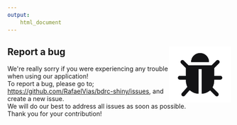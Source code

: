 ```yaml
---
output: 
    html_document
---
```





## Report a bug  <img src="bugs_icon.png" align="right" alt="" width="140" />

We're really sorry if you were experiencing any trouble when using our application! <br />
To report a bug, please go to; https://github.com/RafaelVias/bdrc-shiny/issues, and create a new issue. <br />
We will do our best to address all issues as soon as possible. <br />
Thank you for your contribution!





